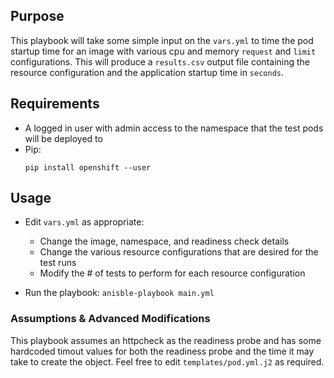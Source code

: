 ## Purpose
This playbook will take some simple input on the `vars.yml` to time the pod startup time for an image with various cpu and memory `request` and `limit` configurations. This will produce a `results.csv` output file containing the resource configuration and the application startup time in `seconds`. 

## Requirements

- A logged in user with admin access to the namespace that the test pods will be deployed to
- Pip: 
  ```
  pip install openshift --user
  ```

## Usage
- Edit `vars.yml` as appropriate: 
  - Change the image, namespace, and readiness check details
  - Change the various resource configurations that are desired for the test runs
  - Modify the # of tests to perform for each resource configuration

- Run the playbook: `anisble-playbook main.yml`

### Assumptions & Advanced Modifications
This playbook assumes an httpcheck as the readiness probe and has some hardcoded timout values for both the readiness probe and the time it may take to create the object. Feel free to edit `templates/pod.yml.j2` as required. 

